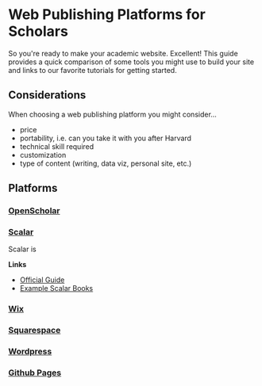 # Web Publishing Platforms for Scholars

So you're ready to make your academic website. Excellent! This guide provides a quick comparison of some tools you might use to build your site and links to our favorite tutorials for getting started.


## Considerations

When choosing a web publishing platform you might consider...

- price
- portability, i.e. can you take it with you after Harvard
- technical skill required
- customization
- type of content (writing, data viz, personal site, etc.)

## Platforms

### [OpenScholar](https://openscholar.harvard.edu/)

### [Scalar](https://scalar.fas.harvard.edu/)

Scalar is 

**Links**
- [Official Guide](https://scalar.usc.edu/works/guide2/index)
- [Example Scalar Books](https://library.brown.edu/create/cds/workshops/workshop-scalar/)

### [Wix](https://www.wix.com/)

### [Squarespace](https://www.squarespace.com/)

### [Wordpress](https://wordpress.com/)

### [Github Pages](https://pages.github.com/)
